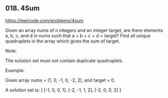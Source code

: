 ## 018. 4Sum

https://leetcode.com/problems/4sum

Given an array nums of n integers and an integer target, are there elements a, b, c, and d in nums such that a + b + c + d = target? Find all unique quadruplets in the array which gives the sum of target.

Note:

The solution set must not contain duplicate quadruplets.

Example:

Given array nums = [1, 0, -1, 0, -2, 2], and target = 0.

A solution set is:
[
[-1, 0, 0, 1],
[-2, -1, 1, 2],
[-2, 0, 0, 2]
]
